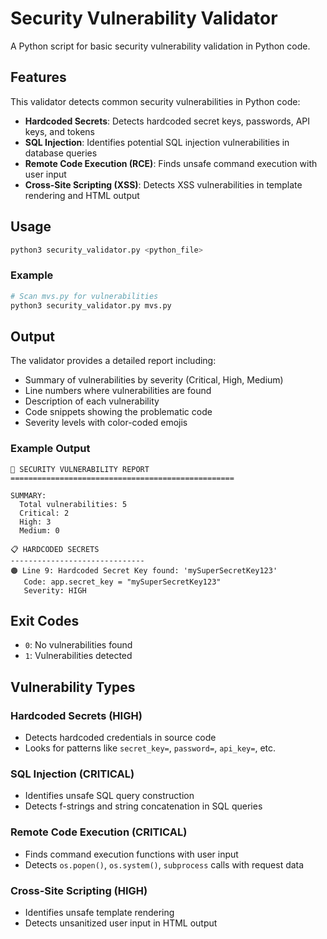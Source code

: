 # Security Vulnerability Validator

A Python script for basic security vulnerability validation in Python code.

## Features

This validator detects common security vulnerabilities in Python code:

- **Hardcoded Secrets**: Detects hardcoded secret keys, passwords, API keys, and tokens
- **SQL Injection**: Identifies potential SQL injection vulnerabilities in database queries
- **Remote Code Execution (RCE)**: Finds unsafe command execution with user input
- **Cross-Site Scripting (XSS)**: Detects XSS vulnerabilities in template rendering and HTML output

## Usage

```bash
python3 security_validator.py <python_file>
```

### Example

```bash
# Scan mvs.py for vulnerabilities
python3 security_validator.py mvs.py
```

## Output

The validator provides a detailed report including:
- Summary of vulnerabilities by severity (Critical, High, Medium)
- Line numbers where vulnerabilities are found
- Description of each vulnerability
- Code snippets showing the problematic code
- Severity levels with color-coded emojis

### Example Output

```
🚨 SECURITY VULNERABILITY REPORT
==================================================

SUMMARY:
  Total vulnerabilities: 5
  Critical: 2
  High: 3
  Medium: 0

📋 HARDCODED SECRETS
------------------------------
🟠 Line 9: Hardcoded Secret Key found: 'mySuperSecretKey123'
   Code: app.secret_key = "mySuperSecretKey123"
   Severity: HIGH
```

## Exit Codes

- `0`: No vulnerabilities found
- `1`: Vulnerabilities detected

## Vulnerability Types

### Hardcoded Secrets (HIGH)
- Detects hardcoded credentials in source code
- Looks for patterns like `secret_key=`, `password=`, `api_key=`, etc.

### SQL Injection (CRITICAL)
- Identifies unsafe SQL query construction
- Detects f-strings and string concatenation in SQL queries

### Remote Code Execution (CRITICAL)
- Finds command execution functions with user input
- Detects `os.popen()`, `os.system()`, `subprocess` calls with request data

### Cross-Site Scripting (HIGH)
- Identifies unsafe template rendering
- Detects unsanitized user input in HTML output